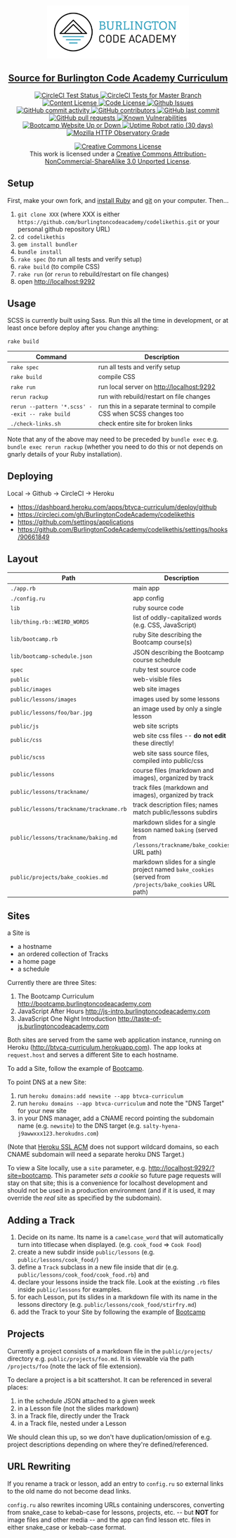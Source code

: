 <p align="center"><img src="./public/images/burlingtoncodeacademy-logo.png" height="120"></p>

<h2 align="center"><a href="http://bootcamp.burlingtoncodeacademy.com">Source for Burlington Code Academy Curriculum</a></h2>

<p align="center">
  <a href="https://circleci.com/gh/BurlingtonCodeAcademy/codelikethis">
    <img src="https://circleci.com/gh/BurlingtonCodeAcademy/codelikethis.svg?style=svg" alt="CircleCI Test Status" />
  </a>
  <a href="https://circleci.com/gh/BurlingtonCodeAcademy/codelikethis">
    <img src="https://img.shields.io/circleci/project/github/BurlingtonCodeAcademy/codelikethis/master.svg" alt="CircleCI Tests for Master Branch" />
  </a>
  <a href="https://github.com/BurlingtonCodeAcademy/codelikethis/blob/master/LICENSE.md">
    <img src="https://img.shields.io/badge/Content%20License-CC--BY--NC--3.0-green.svg" alt="Content License" />
  </a>
  <a href="https://github.com/BurlingtonCodeAcademy/codelikethis/blob/master/LICENSE.md">
    <img src="https://img.shields.io/badge/Code%20License-MIT-green.svg" alt="Code License" />
  </a>
  <a href="https://github.com/BurlingtonCodeAcademy/codelikethis/issues">
    <img src="https://img.shields.io/github/issues-raw/burlingtoncodeacademy/codelikethis.svg" alt="Github Issues" />
  </a>
  <a href="https://github.com/BurlingtonCodeAcademy/codelikethis/graphs/commit-activity">
    <img src="https://img.shields.io/github/commit-activity/w/BurlingtonCodeAcademy/codelikethis.svg" alt="GitHub commit activity" />
  </a>
  <a href="https://github.com/BurlingtonCodeAcademy/codelikethis/graphs/contributors">
    <img src="https://img.shields.io/github/contributors/BurlingtonCodeAcademy/codelikethis.svg" alt="GitHub contributors" />
  </a>
  <a href="https://github.com/BurlingtonCodeAcademy/codelikethis/commits/master">
    <img src="https://img.shields.io/github/contributors/BurlingtonCodeAcademy/codelikethis.svg" alt="GitHub last commit" />
  </a>
  <a href="https://github.com/BurlingtonCodeAcademy/codelikethis/pulls">
    <img src="https://img.shields.io/github/issues-pr/BurlingtonCodeAcademy/codelikethis.svg" alt="GitHub pull requests" />
  </a>
  <a href="https://snyk.io/test/github/BurlingtonCodeAcademy/codelikethis">
    <img src="https://snyk.io/test/github/BurlingtonCodeAcademy/codelikethis/badge.svg" alt="Known Vulnerabilities" />
  </a>
  <a href="https://bootcamp.burlingtoncodeacademy.com">
    <img src="https://img.shields.io/website/https/bootcamp.burlingtoncodeacademy.com.svg" alt="Bootcamp Website Up or Down" />
  </a>
  <a href="#">
    <img src="https://img.shields.io/uptimerobot/ratio/m782680534-6d51f70c7e70dc5d1bdeeedf.svg" alt="Uptime Robot ratio (30 days)"/>
  </a>
  <a href="https://observatory.mozilla.org/analyze/bootcamp.burlingtoncodeacademy.com">
    <img src="https://img.shields.io/mozilla-observatory/grade/bootcamp.burlingtoncodeacademy.com.svg?publish" alt="Mozilla HTTP Observatory Grade"/>
  </a>
</p>

<p align="center">
  <a rel="license" href="http://creativecommons.org/licenses/by-nc-sa/3.0/"><img alt="Creative Commons License" style="border-width:0" src="https://i.creativecommons.org/l/by-nc-sa/3.0/88x31.png" /></a><br />This work is licensed under a <a rel="license" href="http://creativecommons.org/licenses/by-nc-sa/3.0/">Creative Commons Attribution-NonCommercial-ShareAlike 3.0 Unported License</a>.
</p>

## Setup

First, make your own fork, and [install Ruby](http://installfest.railsbridge.org/installfest/) and [git](https://git-scm.com/) on your computer. Then...

1. `git clone XXX` (where XXX is either `https://github.com/burlingtoncodeacademy/codelikethis.git` or your personal github repository URL)
2. `cd codelikethis`
3. `gem install bundler`
4. `bundle install`
5. `rake spec` (to run all tests and verify setup)
6. `rake build` (to compile CSS)
7. `rake run` (or `rerun` to rebuild/restart on file changes)
8. open <http://localhost:9292>

## Usage

SCSS is currently built using Sass. Run this all the time in development, or at least once before deploy after you change anything:

    rake build

|Command|Description|
|---|---|
|`rake spec` | run all tests and verify setup |
|`rake build` | compile CSS |
|`rake run` | run local server on <http://localhost:9292>  |
|`rerun rackup` |run with rebuild/restart on file changes |
|`rerun --pattern '*.scss' --exit -- rake build` | run this in a separate terminal to compile CSS when SCSS changes too |
|`./check-links.sh` | check entire site for broken links |

Note that any of the above may need to be preceded by `bundle exec` e.g. `bundle exec rerun rackup` (whether you need to do this or not depends on gnarly details of your Ruby installation).

## Deploying

Local -> Github -> CircleCI -> Heroku

 * https://dashboard.heroku.com/apps/btvca-curriculum/deploy/github
 * https://circleci.com/gh/BurlingtonCodeAcademy/codelikethis
 * https://github.com/settings/applications
 * https://github.com/BurlingtonCodeAcademy/codelikethis/settings/hooks/90661849
 
## Layout 

|Path|Description|
|---|---|
|`./app.rb` | main app |
|`./config.ru` | app config |
|`lib` | ruby source code |
|`lib/thing.rb::WEIRD_WORDS` | list of oddly-capitalized words (e.g. CSS, JavaScript) |
|`lib/bootcamp.rb` | ruby Site describing the Bootcamp course(s) |
|`lib/bootcamp-schedule.json` | JSON describing the Bootcamp course schedule |
|`spec` | ruby test source code |
|`public` | web-visible files |
|`public/images` | web site images |
|`public/lessons/images` | images used by some lessons |
|`public/lessons/foo/bar.jpg` | an image used by only a single lesson |
|`public/js`     | web site scripts |
|`public/css`    | web site css files -- **do not edit** these directly! |
|`public/scss`    | web site sass source files, compiled into public/css |
|`public/lessons` | course files (markdown and images), organized by track |
|`public/lessons/trackname/` | track files (markdown and images), organized by track |
|`public/lessons/trackname/trackname.rb`  | track description files; names match public/lessons subdirs |
|`public/lessons/trackname/baking.md` | markdown slides for a single lesson named `baking` (served from `/lessons/trackname/bake_cookies` URL path) |
|`public/projects/bake_cookies.md` | markdown slides for a single project named `bake_cookies` (served from `/projects/bake_cookies` URL path) |

## Sites

a Site is

  * a hostname
  * an ordered collection of Tracks
  * a home page
  * a schedule

Currently there are three Sites:

1. The Bootcamp Curriculum <http://bootcamp.burlingtoncodeacademy.com>
1. JavaScript After Hours <http://js-intro.burlingtoncodeacademy.com>
1. JavaScript One Night Introduction <http://taste-of-js.burlingtoncodeacademy.com>

Both sites are served from the same web application instance, running on Heroku (<http://btvca-curriculum.herokuapp.com>). The app looks at `request.host` and serves a different Site to each hostname.

To add a Site, follow the example of [Bootcamp](lib/bootcamp.rb).

To point DNS at a new Site:
1. run `heroku domains:add newsite --app btvca-curriculum`
2. run `heroku domains --app btvca-curriculum` and note the "DNS Target" for your new site
3. in your DNS manager, add a CNAME record pointing the subdomain name (e.g. `newsite`) to the DNS target (e.g. `salty-hyena-j9awwxxx123.herokudns.com`)

(Note that [Heroku SSL ACM](https://devcenter.heroku.com/articles/automated-certificate-management) does not support wildcard domains, so each CNAME
subdomain will need a separate heroku DNS Target.)

To view a Site locally, use a `site` parameter, e.g. <http://localhost:9292/?site=bootcamp>. This parameter *sets a cookie* so future page requests will stay on that site; this is a convenience for localhost development and should not be used in a production environment (and if it is used, it may override the *real* site as specified by the subdomain).

## Adding a Track

1. Decide on its name. Its name is a `camelcase_word` that will automatically turn into titlecase when displayed. (e.g.  `cook_food` => `Cook Food`)
2. create a new subdir inside `public/lessons` (e.g. `public/lessons/cook_food/`)
3. define a `Track` subclass in a new file inside that dir (e.g. `public/lessons/cook_food/cook_food.rb`) and 
4. declare your lessons inside the track file. Look at the existing `.rb` files inside `public/lessons` for examples.
5. for each Lesson, put its slides in a markdown file with its name in the lessons directory (e.g. `public/lessons/cook_food/stirfry.md`)
6. add the Track to your Site by following the example of [Bootcamp](lib/bootcamp.rb)

## Projects

Currently a project consists of a markdown file in the `public/projects/` directory e.g. `public/projects/foo.md`. It is viewable via the path `/projects/foo` (note the lack of file extension).

To declare a project is a bit scattershot. It can be referenced in several places:

1. in the schedule JSON attached to a given week
2. in a Lesson file (not the slides markdown)
3. in a Track file, directly under the Track
4. in a Track file, nested under a Lesson

We should clean this up, so we don't have duplication/omission of e.g. project descriptions depending on where they're defined/referenced.

## URL Rewriting

If you rename a track or lesson, add an entry to `config.ru` so external links to the old name do not become dead links.

`config.ru` also rewrites incoming URLs containing underscores, converting from snake_case to kebab-case for lessons, projects, etc. -- but **NOT** for image files and other media -- and the app can find lesson etc. files in either snake_case or kebab-case format. 

